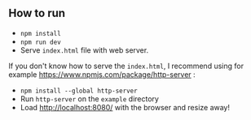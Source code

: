 ## **How to run**
- `npm install`
- `npm run dev`
- Serve `index.html` file with web server.

If you don't know how to serve the `index.html`, I recommend using for example https://www.npmjs.com/package/http-server :
- `npm install --global http-server`
- Run `http-server` on the `example` directory
- Load [http://localhost:8080/](http://localhost:8080/) with the browser and resize away!
